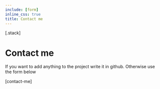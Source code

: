 ```yaml
---
include: [form]
inline_css: true
title: Contact me
---
```


[.stack]

# Contact me

If you want to add anything to the project write it in github. Otherwise use the form below

[contact-me]
